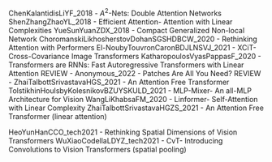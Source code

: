 ChenKalantidisLiYF_2018 - $A^2$-Nets: Double Attention Networks
ShenZhangZhaoYL_2018 - Efficient Attention- Attention with Linear Complexities
YueSunYuanZDX_2018 - Compact Generalized Non-local Network
ChoromanskiLikhosherstovDohanSGSHDBCW_2020 - Rethinking Attention with Performers
El-NoubyTouvronCaronBDJLNSVJ_2021 - XCiT- Cross-Covariance Image Transformers
KatharopoulosVyasPappasF_2020 - Transformers are RNNs: Fast Autoregressive Transformers with Linear Attention
REVIEW - Anonymous_2022 - Patches Are All You Need?
REVIEW - ZhaiTalbottSrivastavaHGS_2021 - An Attention Free Transformer
TolstikhinHoulsbyKolesnikovBZUYSKULD_2021 - MLP-Mixer- An all-MLP Architecture for Vision
WangLiKhabsaFM_2020 - Linformer- Self-Attention with Linear Complexity
ZhaiTalbottSrivastavaHGZS_2021 - An Attention Free Transformer
(linear attention)

HeoYunHanCCO_tech2021 - Rethinking Spatial Dimensions of Vision Transformers
WuXiaoCodellaLDYZ_tech2021 - CvT- Introducing Convolutions to Vision Transformers
(spatial pooling)

